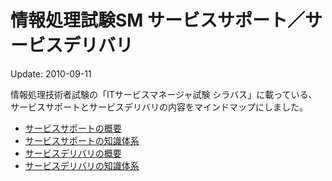 情報処理試験SM サービスサポート／サービスデリバリ
=====

Update: 2010-09-11



情報処理技術者試験の「ITサービスマネージャ試験 シラバス」に載っている、サービスサポートとサービスデリバリの内容をマインドマップにしました。

*   [サービスサポートの概要](iteesmsssd/servicesupportsummery.pdf?attredirects=0)
*   [サービスサポートの知識体系](iteesmsssd/servicesupportknowledge.pdf?attredirects=0)
*   [サービスデリバリの概要](iteesmsssd/servicedeliverysummery.pdf?attredirects=0)
*   [サービスデリバリの知識体系](iteesmsssd/servicedeliveryknowledge.pdf?attredirects=0)
